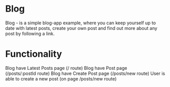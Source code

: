 # Blog
Blog - is a simple blog-app example, where you can keep yourself up to date with latest posts, create your own post and find out more about any post by following a link.

# Functionality
Blog have Latest Posts page (/ route)
Blog have Post page (/posts/:postId route)
Blog have Create Post page (/posts/new route)
User is able to create a new post (on page /posts/new route)

